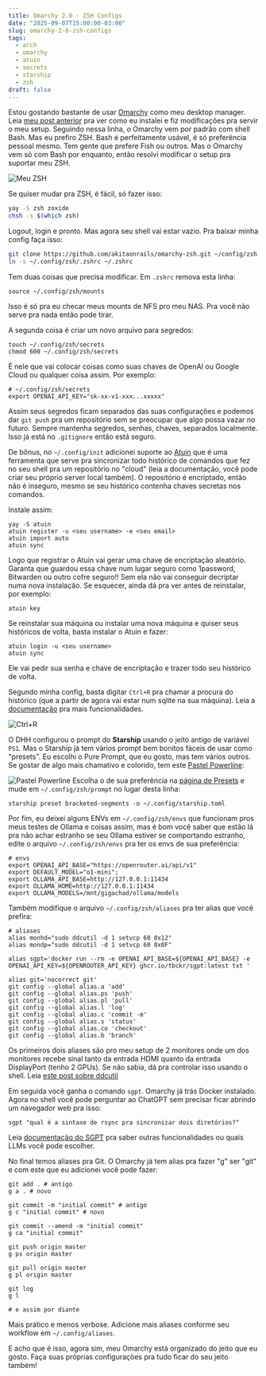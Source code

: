 ```yaml
---
title: Omarchy 2.0 - ZSH Configs
date: "2025-09-07T15:00:00-03:00"
slug: omarchy-2-0-zsh-configs
tags:
  - arch
  - omarchy
  - atuin
  - secrets
  - starship
  - zsh
draft: false
---
```


Estou gostando bastante de usar [Omarchy](https://omarchy.org/) como meu desktop manager. Leia [meu post anterior](https://akitaonrails.com/2025/08/29/new-omarchy-2-0-install/) pra ver como eu instalei e fiz modificações pra servir o meu setup. Seguindo nessa linha, o Omarchy vem por padrão com shell Bash. Mas eu prefiro ZSH. Bash é perfeitamente usável, é só preferência pessoal mesmo. Tem gente que prefere Fish ou outros. Mas o Omarchy vem só com Bash por enquanto, então resolvi modificar o setup pra suportar meu ZSH.

![Meu ZSH](https://new-uploads-akitaonrails.s3.us-east-2.amazonaws.com/screenshot-2025-09-07_15-16-57.png)

Se quiser mudar pra ZSH, é fácil, só fazer isso:

```bash
yay -S zsh zoxide
chsh -s $(which zsh)
```

Logout, login e pronto. Mas agora seu shell vai estar vazio. Pra baixar minha config faça isso:

```bash
git clone https://github.com/akitaonrails/omarchy-zsh.git ~/config/zsh
ln -s ~/.config/zsh/.zshrc ~/.zshrc 
```

Tem duas coisas que precisa modificar. Em `.zshrc` remova esta linha:

```
source ~/.config/zsh/mounts
```

Isso é só pra eu checar meus mounts de NFS pro meu NAS. Pra você não serve pra nada então pode tirar.

A segunda coisa é criar um novo arquivo para segredos:

```
touch ~/.config/zsh/secrets
chmod 600 ~/.config/zsh/secrets
```

É nele que vai colocar coisas como suas chaves de OpenAI ou Google Cloud ou qualquer coisa assim. Por exemplo:

```
# ~/.config/zsh/secrets
export OPENAI_API_KEY="sk-xx-v1-xxx...xxxxx"
```

Assim seus segredos ficam separados das suas configurações e podemos dar `git push` pra um repositório sem se preocupar que algo possa vazar no futuro. Sempre mantenha segredos, senhas, chaves, separados localmente. Isso já está no `.gitignore` então está seguro.

De bônus, no `~/.config/init` adicionei suporte ao [Atuin](https://atuin.sh/) que é uma ferramenta que serve pra sincronizar todo histórico de comandos que fez no seu shell pra um repositório no "cloud" (leia a documentação, você pode criar seu próprio server local também). O repositório é encriptado, então não é inseguro, mesmo se seu histórico contenha chaves secretas nos comandos.

Instale assim:

```
yay -S atuin
atuin register -u <seu username> -e <seu email>
atuin import auto
atuin sync
```

Logo que registrar o Atuin vai gerar uma chave de encriptação aleatório. Garanta que guardou essa chave num lugar seguro como 1password, Bitwarden ou outro cofre seguro!! Sem ela não vai conseguir decriptar numa nova instalação. Se esquecer, ainda dá pra ver antes de reinstalar, por exemplo:

```
atuin key
```

Se reinstalar sua máquina ou instalar uma nova máquina e quiser seus históricos de volta, basta instalar o Atuin e fazer:

```
atuin login -u <seu username>
atuin sync
```

Ele vai pedir sua senha e chave de encriptação e trazer todo seu histórico de volta.

Segundo minha config, basta digitar `Ctrl+R` pra chamar a procura do histórico (que a partir de agora vai estar num sqlite na sua máquina). Leia a [documentação](https://docs.atuin.sh/) pra mais funcionalidades.

![Ctrl+R](https://new-uploads-akitaonrails.s3.us-east-2.amazonaws.com/screenshot-2025-09-07_15-17-20.png)

O DHH configurou o prompt do **Starship** usando o jeito antigo de variável `PS1`. Mas o Starship já tem vários prompt bem bonitos fáceis de usar como "presets". Eu escolhi o Pure Prompt, que eu gosto, mas tem vários outros. Se gostar de algo mais chamativo e colorido, tem este [Pastel Powerline](https://starship.rs/presets/pastel-powerline):

![Pastel Powerline](https://starship.rs/presets/img/pastel-powerline.png)
Escolha o de sua preferência na [página de Presets](https://starship.rs/presets/) e mude em `~/.config/zsh/prompt` no lugar desta linha:

```
starship preset bracketed-segments -o ~/.config/starship.toml
```

Por fim, eu deixei alguns ENVs em `~/.config/zsh/envs` que funcionam pros meus testes de Ollama e coisas assim, mas é bom você saber que estão lá pra não achar estranho se seu Ollama estiver se comportando estranho, edite o arquivo `~/.config/zsh/envs` pra ter os envs de sua preferência:

```
# envs
export OPENAI_API_BASE="https://openrouter.ai/api/v1"
export DEFAULT_MODEL="o1-mini";
export OLLAMA_API_BASE=http://127.0.0.1:11434
export OLLAMA_HOME=http://127.0.0.1:11434
export OLLAMA_MODELS=/mnt/gigachad/ollama/models
```

Também modifique o arquivo `~/.config/zsh/aliases` pra ter alias que você prefira:

```
# aliases
alias monhd="sudo ddcutil -d 1 setvcp 60 0x12"
alias mondp="sudo ddcutil -d 1 setvcp 60 0x0F"

alias sgpt='docker run --rm -e OPENAI_API_BASE=${OPENAI_API_BASE} -e OPENAI_API_KEY=${OPENROUTER_API_KEY} ghcr.io/tbckr/sgpt:latest txt '

alias git='nocorrect git'
git config --global alias.a 'add'
git config --global alias.ps 'push'
git config --global alias.pl 'pull'
git config --global alias.l 'log'
git config --global alias.c 'commit -m'
git config --global alias.s 'status'
git config --global alias.co 'checkout'
git config --global alias.b 'branch'
```

Os primeiros dois aliases são pro meu setup de 2 monitores onde um dos monitores recebe sinal tanto da entrada HDMI quanto da entrada DisplayPort (tenho 2 GPUs). Se não sabia, dá pra controlar isso usando o shell. Leia [este post sobre ddcutil](https://jeancharles.quillet.org/posts/2021-08-20-How-to-use-ddcutil-to-switch-input-of-a-Dell-screen.html)

Em seguida você ganha o comando `sgpt`. Omarchy já trás Docker instalado. Agora no shell você pode perguntar ao ChatGPT sem precisar ficar abrindo um navegador web pra isso:

```
sgpt "qual é a sintaxe de rsync pra sincronizar dois diretórios?"
```

Leia [documentação do SGPT](https://github.com/tbckr/sgpt) pra saber outras funcionalidades ou quais LLMs você pode escolher.

No final temos aliases pra Git. O Omarchy já tem alias pra fazer "g" ser "git" e com este que eu adicionei você pode fazer:

```
git add . # antigo
g a . # novo

git commit -m "initial commit" # antigo
g c "initial commit" # novo

git commit --amend -m "initial commit"
g ca "initial commit"

git push origin master
g ps origin master

git pull origin master
g pl origin master

git log
g l

# e assim por diante
```

Mais prático e menos verbose. Adicione mais aliases conforme seu workflow em `~/.config/aliases`.

E acho que é isso, agora sim, meu Omarchy está organizado do jeito que eu gosto. Faça suas próprias configurações pra tudo ficar do seu jeito também!
